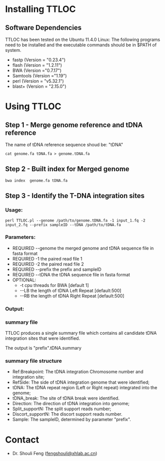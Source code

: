 
# Installing TTLOC 

## Software Dependencies
TTLOC has been tested on the Ubuntu 11.4.0 Linux:
The following programs need to be installed and the executable commands should be in $PATH of system.
* fastp (Version = "0.23.4")
* flash (Version = "1.2.11")
* BWA (Version ="0.7.17")
* Samtools (Version ="1.19")
* perl (Version = "v5.32.1")
* blast+ (Version = "2.15.0")

# Using TTLOC

## Step 1 - Merge genome reference and tDNA reference
The name of tDNA reference sequence shoud be: "tDNA"

`cat genome.fa tDNA.fa > genome.tDNA.fa`


## Step 2 - Built index for Merged genome

`bwa index  genome.fa tDNA.fa`

## Step 3 - Identify the T-DNA integration sites
  
### Usage: 

`perl TTLOC.pl --genome /path/to/genome.tDNA.fa -1 input_1.fq -2 input_2.fq --prefix sampleID --tDNA /path/to/tDNA.fa `

### Parameters:

* REQUIRED --genome the merged genome and tDNA sequence file in fasta format
* REQUIRED -1 the paired read file 1
* REQUIRED -2 the paired read file 2
* REQUIRED --prefix the prefix and sampleID
* REQUIRED --tDNA the tDNA sequence file in fasta format
* OPTIONAL:
	* -t cpu threads for BWA [default 1]
	* --LB the length of tDNA Left Repeat [default:500]
	* --RB the length of tDNA Right Repeat [default:500]


### Output:

### summary file
TTLOC produces a single summary file which contains all candidate tDNA integration sites that were identified.

The output is "prefix".tDNA.summary

### summary file structure

* Ref:Breakpoint: 	The tDNA integration Chromosome number and integration site;	
* RefSide: 		The side of tDNA integration genome that were identified;
* tDNA: 		The tDNA repeat region (Left or Right repeat) integrated into the genome;
* tDNA_break: 		The site of tDNA break were identified.
* Direction: 		The direction of tDNA integration into genome;
* Split_supportN: 	The split support reads number;
* Discort_supportN: 	The discort support reads number.
* Sample: 		The sampleID, determined by parameter "prefix".



# Contact

* Dr. Shouli Feng    (fengshouli@xhlab.ac.cn)

